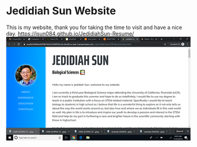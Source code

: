 
# Jedidiah Sun Website
This is my website, thank you for taking the time to visit and have a nice day.
https://jsun084.github.io/JedidiahSun-Resume/
![this is my web page](img/pipi.png)
